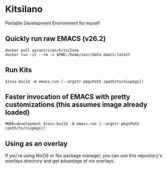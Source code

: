 # Kitsilano
Portable Development Environment for myself

## Quickly run raw EMACS (v26.2)
~~~
docker pull aycanirican/kitsilano
docker run -it --rm -v $PWD:/home/user/data emacs:latest
~~~

## Run Kits
~~~
$(nix-build -A emacs.run [--argstr pkgsPath /path/to/nixpkgs])
~~~

## Faster invocation of EMACS with pretty customizations (this assumes image already loaded)
~~~
MODE=development $(nix-build -A emacs.run [--argstr pkgsPath /path/to/nixpkgs])
~~~

## Using as an overlay
If you're using NixOS or Nix package manager, you can use this
repository's overlays directory and get advantage of nix overlays.

